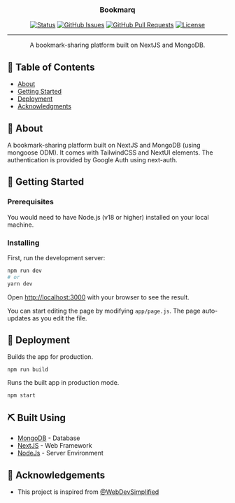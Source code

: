 

<h3 align="center">Bookmarq</h3>

<div align="center">

  [![Status](https://img.shields.io/badge/status-active-success.svg)]() 
  [![GitHub Issues](https://img.shields.io/github/issues/kylelobo/The-Documentation-Compendium.svg)](https://github.com/0xdany/bookmarq/issues)
  [![GitHub Pull Requests](https://img.shields.io/github/issues-pr/kylelobo/The-Documentation-Compendium.svg)](https://github.com/0xdany/bookmarq/pulls)
  [![License](https://img.shields.io/badge/license-MIT-blue.svg)](/LICENSE)

</div>

---

<p align="center"> A bookmark-sharing platform built on NextJS and MongoDB.
    <br> 
</p>

## 📝 Table of Contents
- [About](#about)
- [Getting Started](#getting_started)
- [Deployment](#deployment)
- [Acknowledgments](#acknowledgement)

## 🧐 About <a name = "about"></a>
A bookmark-sharing platform built on NextJS and MongoDB (using mongoose ODM). It comes with TailwindCSS and NextUI elements. The authentication is provided by Google Auth using next-auth.

## 🏁 Getting Started <a name = "getting_started"></a>

### Prerequisites
You would need to have Node.js (v18 or higher) installed on your local machine.

### Installing
First, run the development server:

```bash
npm run dev
# or
yarn dev
```

Open [http://localhost:3000](http://localhost:3000) with your browser to see the result.

You can start editing the page by modifying `app/page.js`. The page auto-updates as you edit the file.



## 🚀 Deployment <a name = "deployment"></a>
Builds the app for production.
```
npm run build
```
Runs the built app in production mode.
```
npm start
```

## ⛏️ Built Using <a name = "built_using"></a>
- [MongoDB](https://www.mongodb.com/) - Database
- [NextJS](https://expressjs.com/) - Web Framework
- [NodeJs](https://nodejs.org/en/) - Server Environment

## 🎉 Acknowledgements <a name = "acknowledgement"></a>
- This project is inspired from [@WebDevSimplified](https://github.com/WebDevSimplified)
